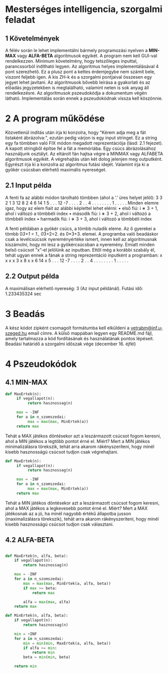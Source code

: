 # Mesterséges intelligencia, szorgalmi feladat

## 1 Követelmények
A félév során le lehet implementálni bármely programozási nyelven a **MIN-MAX** vagy **ALFA-BETA**
algoritmusok egyikét. A program nem kell GUI-val rendelkezzen. Minimum követelmény, hogy
tetszőleges inputtal, parancssorból indítható legyen. Az algoritmus helyes implementálásával 4 pont
szerezhető. Ez a plusz pont a kettes érdemjegybe nem számít bele, viszont feljebb igen. A kis ZH-k és
a szorgalmi pontjaival összesen egy jegyet lehet javítani.
Az algoritmusok bővebb leírása a gyakorlati és az előadás jegyzetekben is megtalálható, valamint
neten is sok anyag áll rendelkezésre. Az algoritmusok pszeudokódja a dokumentum végén látható.
Implementálás során ennek a pszeudokódnak vissza kell köszönnie.
# 2 A program működése
Közvetlenül indítás után írja ki konzolra, hogy "Kérem adja meg a fát listaként ábrázolva:", ezután
pedig várjon is egy input stringet. Ez a string egy fa tömbben való FIX módon megadott reprezentációja
(lásd: 2.1 fejezet). A kapott stringből építse fel a fát a memóriába. Egy csúcs ábrázolásához
használjunk osztályt. Az eltárolt fán hajtsa végre a MINMAX vagy ALFABETA algoritmusok egyikét.
A végrehajtás után két dolog jelenjen meg outputként. Egyrészt írja ki a konzolra az algoritmus futási
idejét. Valamint írja ki a gyökér csúcsban elérhető maximális nyereséget.
## 2.1 Input példa
A fenti fa az alábbi módon tárolható tömbben (ahol a ’.’ üres helyet jelöl):
3 3 2 1 3 12 8 2 4 6 14 1 5 . . . 12 -7 . . . . 2 . . 4 . . . . . . . . 1 . . . . .
Minden elemre igaz, hogy az elem fiait az alábbi képlettel lehet elérni:
• első fiú: i ∗ 3 + 1, ahol i változó a tömbbéli index
• második fiú: i ∗ 3 + 2, ahol i változó a tömbbéli index
• harmadik fiú: i ∗ 3 + 3, ahol i változó a tömbbéli index

A fenti példában a gyökér csúcs, a tömbb nuladik eleme. Az ő gyerekei a tömbb 0*3+1 = 1.,
0*3+2=2. és 0*3+3. elemei.
A programba való beadáskor csak a levélcsúcsok nyereményértéke ismert, innen kell az algoritmusnak kiszámolni, hogy mi lesz a gyökércsúcsban a nyeremény. Emiatt minden belső csúcsot ”x”-el
jelölünk az inputban. Ettől még a korábbi szabály él, tehát ugyan ennek a fának a string reprezentáció
inputként a programban:
x x x x 3 x 8 x x 6 14 x 5 . . . 12 -7 . . . . 2 . . 4 . . . . . . . . 1 . . . . .
## 2.2 Output példa
A maximálisan elérhető nyereség: 3 (Az input példánál). Futási idő: 1.233435324 sec
# 3 Beadás
A kész kódot zipként csomagolt formátumba kell elküldeni a vetrabm@inf.u-szeged.hu email címre. A
külső mappában legyen egy README.md fájl, amely tartalmazza a kód fordításának és használatának
pontos lépéseit. Beadási határidő a szorgalmi időszak vége (december 16. éjfél)
# 4 Pszeudokódok
## 4.1 MIN-MAX
```python
def MaxErtek(n):
     if vegallapot(n):
          return hasznossag(n)

     max = -INF
     for a in n_szomszedai:
          max = max(max, MinErtek(a))
     return max
```

Tehát a MAX játékos döntésekor azt a leszármazott csúcsot fogom keresni, ahol a MIN játékos a
legtöbb pontot érné el. Miért? Mert a MIN játékos minimalizálásra törekszik, tehát arra akarom
rákényszeríteni, hogy minél kisebb hasznosságú csúcsot tudjon csak végrehajtani.
```python
def MaxErtek(n):
     if vegallapot(n):
          return hasznossag(n)

     max = -INF
     for a in n_szomszedai:
          max = max(max, MinErtek(a))
     return max
```

Tehát a MIN játékos döntésekor azt a leszármazott csúcsot fogom keresni, ahol a MAX játékos a
legkevesebb pontot érné el. Miért? Mert a MAX játékosnak az a jó, ha minél nagyobb értékű állapotba
jusson (maximalizálásra törekszik), tehát arra akarom rákényszeríteni, hogy minél kisebb hasznosságú
csúcsot tudjon csak választani.

## 4.2 ALFA-BETA 
```python

def MaxErtek(n, alfa, beta):
    if vegallapot(n):
        return hasznossag(n)

    max = -INF
    for a in n_szomszedai:
        max = max(max, MinErtek(a, alfa, beta))
        if max >= beta:
            return max

        alfa = max(max, alfa)
    return max
```
```python
def MinErtek(n, alfa, beta):
    if vegallapot(n):
        return hasznossag(n)

    min = +INF
    for a in n_szomszedai:
        min = min(min, MaxErtek(a, alfa, beta))
        if alfa >= min:
            return min
        beta = min(min, beta)

    return min
```